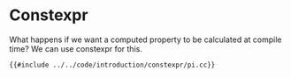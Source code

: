 # Constexpr

What happens if we want a computed property to be calculated at compile time?
We can use constexpr for this.

```cpp,editable
{{#include ../../code/introduction/constexpr/pi.cc}}
```
